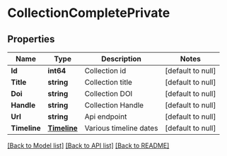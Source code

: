 # CollectionCompletePrivate

## Properties
Name | Type | Description | Notes
------------ | ------------- | ------------- | -------------
**Id** | **int64** | Collection id | [default to null]
**Title** | **string** | Collection title | [default to null]
**Doi** | **string** | Collection DOI | [default to null]
**Handle** | **string** | Collection Handle | [default to null]
**Url** | **string** | Api endpoint | [default to null]
**Timeline** | [**Timeline**](Timeline.md) | Various timeline dates | [default to null]

[[Back to Model list]](../README.md#documentation-for-models) [[Back to API list]](../README.md#documentation-for-api-endpoints) [[Back to README]](../README.md)


